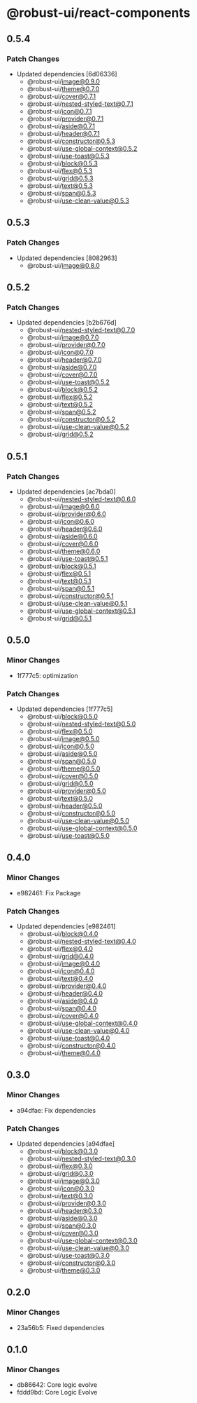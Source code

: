 # @robust-ui/react-components

## 0.5.4

### Patch Changes

- Updated dependencies [6d06336]
  - @robust-ui/image@0.9.0
  - @robust-ui/theme@0.7.0
  - @robust-ui/cover@0.7.1
  - @robust-ui/nested-styled-text@0.7.1
  - @robust-ui/icon@0.7.1
  - @robust-ui/provider@0.7.1
  - @robust-ui/aside@0.7.1
  - @robust-ui/header@0.7.1
  - @robust-ui/constructor@0.5.3
  - @robust-ui/use-global-context@0.5.2
  - @robust-ui/use-toast@0.5.3
  - @robust-ui/block@0.5.3
  - @robust-ui/flex@0.5.3
  - @robust-ui/grid@0.5.3
  - @robust-ui/text@0.5.3
  - @robust-ui/span@0.5.3
  - @robust-ui/use-clean-value@0.5.3

## 0.5.3

### Patch Changes

- Updated dependencies [8082963]
  - @robust-ui/image@0.8.0

## 0.5.2

### Patch Changes

- Updated dependencies [b2b676d]
  - @robust-ui/nested-styled-text@0.7.0
  - @robust-ui/image@0.7.0
  - @robust-ui/provider@0.7.0
  - @robust-ui/icon@0.7.0
  - @robust-ui/header@0.7.0
  - @robust-ui/aside@0.7.0
  - @robust-ui/cover@0.7.0
  - @robust-ui/use-toast@0.5.2
  - @robust-ui/block@0.5.2
  - @robust-ui/flex@0.5.2
  - @robust-ui/text@0.5.2
  - @robust-ui/span@0.5.2
  - @robust-ui/constructor@0.5.2
  - @robust-ui/use-clean-value@0.5.2
  - @robust-ui/grid@0.5.2

## 0.5.1

### Patch Changes

- Updated dependencies [ac7bda0]
  - @robust-ui/nested-styled-text@0.6.0
  - @robust-ui/image@0.6.0
  - @robust-ui/provider@0.6.0
  - @robust-ui/icon@0.6.0
  - @robust-ui/header@0.6.0
  - @robust-ui/aside@0.6.0
  - @robust-ui/cover@0.6.0
  - @robust-ui/theme@0.6.0
  - @robust-ui/use-toast@0.5.1
  - @robust-ui/block@0.5.1
  - @robust-ui/flex@0.5.1
  - @robust-ui/text@0.5.1
  - @robust-ui/span@0.5.1
  - @robust-ui/constructor@0.5.1
  - @robust-ui/use-clean-value@0.5.1
  - @robust-ui/use-global-context@0.5.1
  - @robust-ui/grid@0.5.1

## 0.5.0

### Minor Changes

- 1f777c5: optimization

### Patch Changes

- Updated dependencies [1f777c5]
  - @robust-ui/block@0.5.0
  - @robust-ui/nested-styled-text@0.5.0
  - @robust-ui/flex@0.5.0
  - @robust-ui/image@0.5.0
  - @robust-ui/icon@0.5.0
  - @robust-ui/aside@0.5.0
  - @robust-ui/span@0.5.0
  - @robust-ui/theme@0.5.0
  - @robust-ui/cover@0.5.0
  - @robust-ui/grid@0.5.0
  - @robust-ui/provider@0.5.0
  - @robust-ui/text@0.5.0
  - @robust-ui/header@0.5.0
  - @robust-ui/constructor@0.5.0
  - @robust-ui/use-clean-value@0.5.0
  - @robust-ui/use-global-context@0.5.0
  - @robust-ui/use-toast@0.5.0

## 0.4.0

### Minor Changes

- e982461: Fix Package

### Patch Changes

- Updated dependencies [e982461]
  - @robust-ui/block@0.4.0
  - @robust-ui/nested-styled-text@0.4.0
  - @robust-ui/flex@0.4.0
  - @robust-ui/grid@0.4.0
  - @robust-ui/image@0.4.0
  - @robust-ui/icon@0.4.0
  - @robust-ui/text@0.4.0
  - @robust-ui/provider@0.4.0
  - @robust-ui/header@0.4.0
  - @robust-ui/aside@0.4.0
  - @robust-ui/span@0.4.0
  - @robust-ui/cover@0.4.0
  - @robust-ui/use-global-context@0.4.0
  - @robust-ui/use-clean-value@0.4.0
  - @robust-ui/use-toast@0.4.0
  - @robust-ui/constructor@0.4.0
  - @robust-ui/theme@0.4.0

## 0.3.0

### Minor Changes

- a94dfae: Fix dependencies

### Patch Changes

- Updated dependencies [a94dfae]
  - @robust-ui/block@0.3.0
  - @robust-ui/nested-styled-text@0.3.0
  - @robust-ui/flex@0.3.0
  - @robust-ui/grid@0.3.0
  - @robust-ui/image@0.3.0
  - @robust-ui/icon@0.3.0
  - @robust-ui/text@0.3.0
  - @robust-ui/provider@0.3.0
  - @robust-ui/header@0.3.0
  - @robust-ui/aside@0.3.0
  - @robust-ui/span@0.3.0
  - @robust-ui/cover@0.3.0
  - @robust-ui/use-global-context@0.3.0
  - @robust-ui/use-clean-value@0.3.0
  - @robust-ui/use-toast@0.3.0
  - @robust-ui/constructor@0.3.0
  - @robust-ui/theme@0.3.0

## 0.2.0

### Minor Changes

- 23a56b5: Fixed dependencies

## 0.1.0

### Minor Changes

- db86642: Core logic evolve
- fddd9bd: Core Logic Evolve
